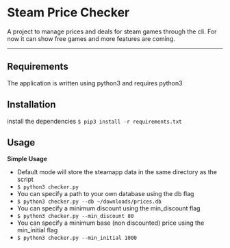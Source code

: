 Steam Price Checker
======
A project to manage prices and deals for steam games through the cli. For now it can show free games and more features are coming.
***

Requirements
------
The application is written using python3 and requires python3

Installation
------
install the dependencies `$ pip3 install -r requirements.txt`

Usage
------
**Simple Usage**
 * Default mode will store the steamapp data in the same directory as the script
 * `$ python3 checker.py`
 * You can specify a path to your own database using the db flag
 * `$ python3 checker.py --db ~/downloads/prices.db`
 * You can specify a minimum discount using the min_discount flag
 * `$ python3 checker.py --min_discount 80`
 * You can specify a minimum base (non discounted) price using the min_initial flag 
 * `$ python3 checker.py --min_initial 1000`